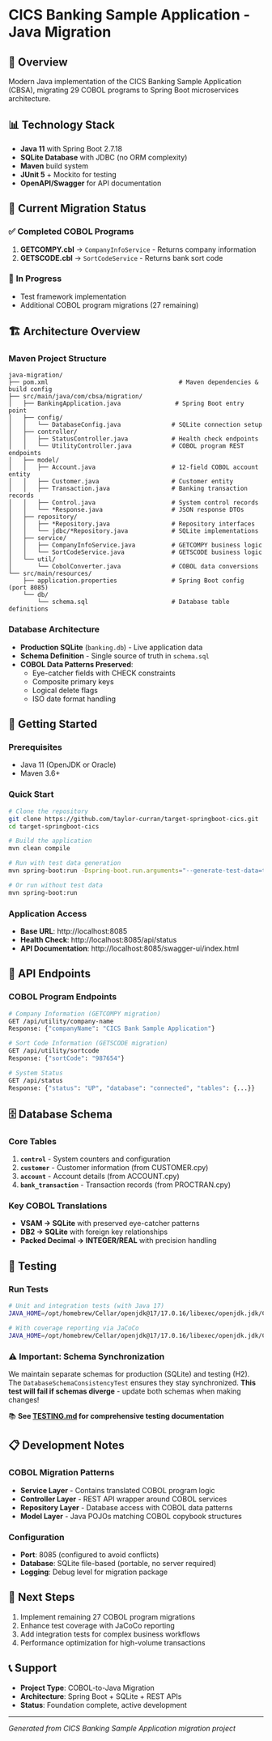 # CICS Banking Sample Application - Java Migration

## 🏦 Overview
Modern Java implementation of the CICS Banking Sample Application (CBSA), migrating 29 COBOL programs to Spring Boot microservices architecture.

## 📊 Technology Stack
- **Java 11** with Spring Boot 2.7.18
- **SQLite Database** with JDBC (no ORM complexity)
- **Maven** build system
- **JUnit 5** + Mockito for testing
- **OpenAPI/Swagger** for API documentation

## 🎯 Current Migration Status
### ✅ **Completed COBOL Programs**
1. **GETCOMPY.cbl** → `CompanyInfoService` - Returns company information
2. **GETSCODE.cbl** → `SortCodeService` - Returns bank sort code

### 🔄 **In Progress**
- Test framework implementation
- Additional COBOL program migrations (27 remaining)

## 🏗️ Architecture Overview

### **Maven Project Structure**
```
java-migration/
├── pom.xml                                    # Maven dependencies & build config
├── src/main/java/com/cbsa/migration/
│   ├── BankingApplication.java               # Spring Boot entry point  
│   ├── config/
│   │   └── DatabaseConfig.java              # SQLite connection setup
│   ├── controller/
│   │   ├── StatusController.java            # Health check endpoints
│   │   └── UtilityController.java           # COBOL program REST endpoints
│   ├── model/
│   │   ├── Account.java                     # 12-field COBOL account entity
│   │   ├── Customer.java                    # Customer entity
│   │   ├── Transaction.java                 # Banking transaction records
│   │   ├── Control.java                     # System control records
│   │   └── *Response.java                   # JSON response DTOs
│   ├── repository/
│   │   ├── *Repository.java                 # Repository interfaces
│   │   └── jdbc/*Repository.java            # SQLite implementations
│   ├── service/
│   │   ├── CompanyInfoService.java          # GETCOMPY business logic
│   │   └── SortCodeService.java             # GETSCODE business logic
│   └── util/
│       └── CobolConverter.java              # COBOL data conversions
└── src/main/resources/
    ├── application.properties               # Spring Boot config (port 8085)
    └── db/
        └── schema.sql                       # Database table definitions
```

### **Database Architecture**
- **Production SQLite** (`banking.db`) - Live application data
- **Schema Definition** - Single source of truth in `schema.sql`
- **COBOL Data Patterns Preserved**:
  - Eye-catcher fields with CHECK constraints
  - Composite primary keys
  - Logical delete flags
  - ISO date format handling

## 🚀 Getting Started

### **Prerequisites**
- Java 11 (OpenJDK or Oracle)
- Maven 3.6+

### **Quick Start**
```bash
# Clone the repository
git clone https://github.com/taylor-curran/target-springboot-cics.git
cd target-springboot-cics

# Build the application
mvn clean compile

# Run with test data generation
mvn spring-boot:run -Dspring-boot.run.arguments="--generate-test-data=true --customer-count=10 --accounts-per-customer=2 --transactions-per-account=5 --reset-database=true"

# Or run without test data
mvn spring-boot:run
```

### **Application Access**
- **Base URL**: http://localhost:8085
- **Health Check**: http://localhost:8085/api/status
- **API Documentation**: http://localhost:8085/swagger-ui/index.html

## 🔗 API Endpoints

### **COBOL Program Endpoints**
```bash
# Company Information (GETCOMPY migration)
GET /api/utility/company-name
Response: {"companyName": "CICS Bank Sample Application"}

# Sort Code Information (GETSCODE migration)  
GET /api/utility/sortcode
Response: {"sortCode": "987654"}

# System Status
GET /api/status
Response: {"status": "UP", "database": "connected", "tables": {...}}
```

## 🗄️ Database Schema

### **Core Tables**
1. **`control`** - System counters and configuration
2. **`customer`** - Customer information (from CUSTOMER.cpy)
3. **`account`** - Account details (from ACCOUNT.cpy) 
4. **`bank_transaction`** - Transaction records (from PROCTRAN.cpy)

### **Key COBOL Translations**
- **VSAM → SQLite** with preserved eye-catcher patterns
- **DB2 → SQLite** with foreign key relationships
- **Packed Decimal → INTEGER/REAL** with precision handling

## 🧪 Testing

### **Run Tests**
```bash
# Unit and integration tests (with Java 17)
JAVA_HOME=/opt/homebrew/Cellar/openjdk@17/17.0.16/libexec/openjdk.jdk/Contents/Home mvn test

# With coverage reporting via JaCoCo
JAVA_HOME=/opt/homebrew/Cellar/openjdk@17/17.0.16/libexec/openjdk.jdk/Contents/Home mvn clean test jacoco:report
```

### **⚠️ Important: Schema Synchronization**
We maintain separate schemas for production (SQLite) and testing (H2). The `DatabaseSchemaConsistencyTest` ensures they stay synchronized. **This test will fail if schemas diverge** - update both schemas when making changes!

📚 **See [TESTING.md](TESTING.md) for comprehensive testing documentation**

## 📋 Development Notes

### **COBOL Migration Patterns**
- **Service Layer** - Contains translated COBOL program logic
- **Controller Layer** - REST API wrapper around COBOL services
- **Repository Layer** - Database access with COBOL data patterns
- **Model Layer** - Java POJOs matching COBOL copybook structures

### **Configuration**
- **Port**: 8085 (configured to avoid conflicts)
- **Database**: SQLite file-based (portable, no server required)
- **Logging**: Debug level for migration package

## 🎯 Next Steps
1. Implement remaining 27 COBOL program migrations
2. Enhance test coverage with JaCoCo reporting
3. Add integration tests for complex business workflows
4. Performance optimization for high-volume transactions

## 📞 Support
- **Project Type**: COBOL-to-Java Migration
- **Architecture**: Spring Boot + SQLite + REST APIs
- **Status**: Foundation complete, active development

---
*Generated from CICS Banking Sample Application migration project*

